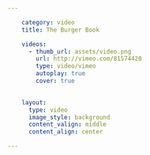 ```yaml
---

    category: video
    title: The Burger Book

    videos:
      - thumb_url: assets/video.png
        url: http://vimeo.com/81574420
        type: video/vimeo
        autoplay: true
        cover: true

    
    layout:
      type: video
      image_style: background
      content_valign: middle
      content_align: center

---
```

